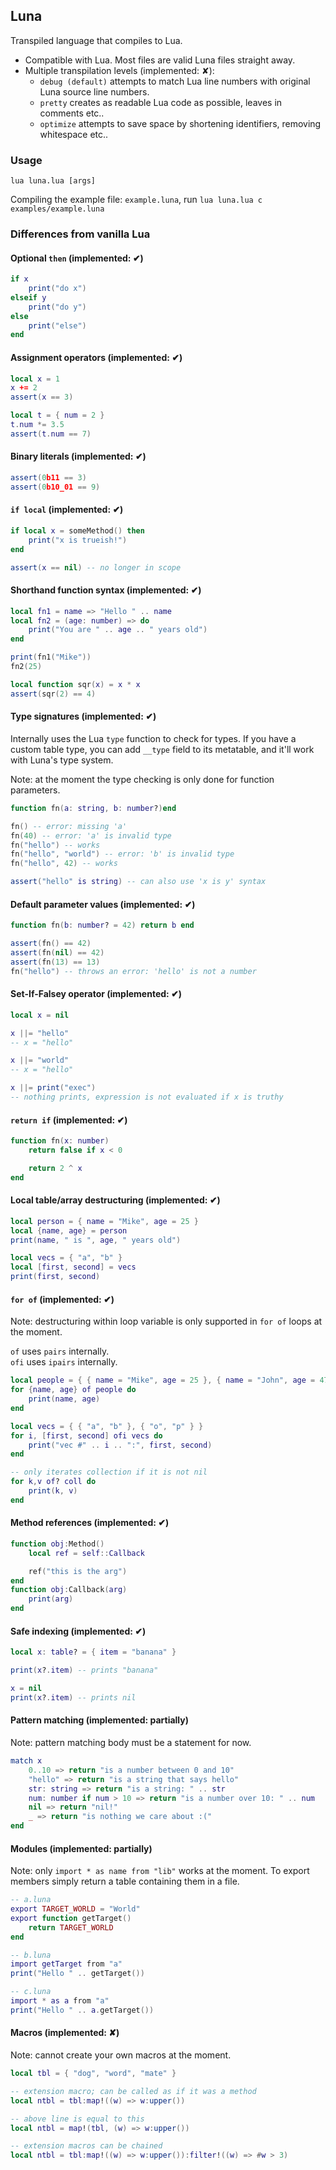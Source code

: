 ## Luna

Transpiled language that compiles to Lua.

- Compatible with Lua. Most files are valid Luna files straight away.
- Multiple transpilation levels (implemented: ✘):
	- `debug (default)` attempts to match Lua line numbers with original Luna source line numbers.
	- `pretty` creates as readable Lua code as possible, leaves in comments etc..
	- `optimize` attempts to save space by shortening identifiers, removing whitespace etc..

### Usage

`lua luna.lua [args]`

Compiling the example file: `example.luna`, run `lua luna.lua c examples/example.luna`

### Differences from vanilla Lua

#### Optional `then` (implemented: ✔)

```lua
if x
	print("do x")
elseif y
	print("do y")
else
	print("else")
end
```

#### Assignment operators (implemented: ✔)

```lua
local x = 1
x += 2
assert(x == 3)

local t = { num = 2 }
t.num *= 3.5
assert(t.num == 7)
```

#### Binary literals (implemented: ✔)

```lua
assert(0b11 == 3)
assert(0b10_01 == 9)
```

#### `if local` (implemented: ✔)

```lua
if local x = someMethod() then
	print("x is trueish!")
end

assert(x == nil) -- no longer in scope
```

#### Shorthand function syntax (implemented: ✔)

```lua
local fn1 = name => "Hello " .. name
local fn2 = (age: number) => do
	print("You are " .. age .. " years old")
end

print(fn1("Mike"))
fn2(25)
```
```lua
local function sqr(x) = x * x
assert(sqr(2) == 4)
```

#### Type signatures (implemented: ✔)

Internally uses the Lua `type` function to check for types.
If you have a custom table type, you can add `__type` field to its metatable, and it'll work with Luna's type system.

Note: at the moment the type checking is only done for function parameters.

```lua
function fn(a: string, b: number?)end

fn() -- error: missing 'a'
fn(40) -- error: 'a' is invalid type
fn("hello") -- works
fn("hello", "world") -- error: 'b' is invalid type
fn("hello", 42) -- works

assert("hello" is string) -- can also use 'x is y' syntax
```

#### Default parameter values (implemented: ✔)

```lua
function fn(b: number? = 42) return b end

assert(fn() == 42)
assert(fn(nil) == 42)
assert(fn(13) == 13)
fn("hello") -- throws an error: 'hello' is not a number
```

#### Set-If-Falsey operator (implemented: ✔)

```lua
local x = nil

x ||= "hello"
-- x = "hello"

x ||= "world"
-- x = "hello"

x ||= print("exec")
-- nothing prints, expression is not evaluated if x is truthy
```

#### `return if` (implemented: ✔)

```lua
function fn(x: number)
	return false if x < 0

	return 2 ^ x
end
```

#### Local table/array destructuring (implemented: ✔)

```lua
local person = { name = "Mike", age = 25 }
local {name, age} = person
print(name, " is ", age, " years old")

local vecs = { "a", "b" }
local [first, second] = vecs
print(first, second)
```

#### `for of` (implemented: ✔)

Note: destructuring within loop variable is only supported in `for of` loops at the moment.

`of` uses `pairs` internally.  
`ofi` uses `ipairs` internally.

```lua
local people = { { name = "Mike", age = 25 }, { name = "John", age = 47 } }
for {name, age} of people do
	print(name, age)
end

local vecs = { { "a", "b" }, { "o", "p" } }
for i, [first, second] ofi vecs do
	print("vec #" .. i .. ":", first, second)
end

-- only iterates collection if it is not nil
for k,v of? coll do
	print(k, v)
end
```

#### Method references (implemented: ✔)

```lua
function obj:Method()
	local ref = self::Callback

	ref("this is the arg")
end
function obj:Callback(arg)
	print(arg)
end
```

#### Safe indexing (implemented: ✔)

```lua
local x: table? = { item = "banana" }

print(x?.item) -- prints "banana"

x = nil
print(x?.item) -- prints nil
```

#### Pattern matching (implemented: partially)

Note: pattern matching body must be a statement for now.

```lua
match x
	0..10 => return "is a number between 0 and 10"
	"hello" => return "is a string that says hello"
	str: string => return "is a string: " .. str
	num: number if num > 10 => return "is a number over 10: " .. num
	nil => return "nil!"
	_ => return "is nothing we care about :("
end
```

#### Modules (implemented: partially)

Note: only `import * as name from "lib"` works at the moment. To export members simply return a table containing them in a file.

```lua
-- a.luna
export TARGET_WORLD = "World"
export function getTarget()
	return TARGET_WORLD
end
```
```lua
-- b.luna
import getTarget from "a"
print("Hello " .. getTarget())
```
```lua
-- c.luna
import * as a from "a"
print("Hello " .. a.getTarget())
```

#### Macros (implemented: ✘)

Note: cannot create your own macros at the moment.

```lua
local tbl = { "dog", "word", "mate" }

-- extension macro; can be called as if it was a method
local ntbl = tbl:map!((w) => w:upper())

-- above line is equal to this
local ntbl = map!(tbl, (w) => w:upper())

-- extension macros can be chained
local ntbl = tbl:map!((w) => w:upper()):filter!((w) => #w > 3)

```
